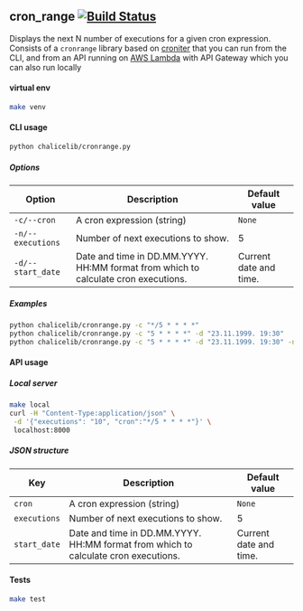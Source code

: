 ## cron_range [![Build Status](https://travis-ci.com/ivica-k/chalice_cronrange.svg?branch=master)](https://travis-ci.com/ivica-k/chalice_cronrange)
Displays the next N number of executions for a given cron expression. Consists of a `cronrange` library based on [croniter](https://github.com/kiorky/croniter) that you can run from the CLI, and from an API running on [AWS Lambda](https://github.com/aws/chalice) with API Gateway which you can also run locally

#### virtual env
```bash
make venv
```

#### CLI usage
```bash
python chalicelib/cronrange.py
```
##### Options
| Option            | Description                                                                        | Default value          |
|-------------------|------------------------------------------------------------------------------------|------------------------|
| `-c/--cron`       | A cron expression (string)                                                         | `None`                 |
| `-n/--executions` | Number of next executions to show.                                                 | 5                      |
| `-d/--start_date` | Date and time in DD.MM.YYYY. HH:MM format from which to calculate cron executions. | Current date and time. |

##### Examples
```bash
python chalicelib/cronrange.py -c "*/5 * * * *"
python chalicelib/cronrange.py -c "5 * * * *" -d "23.11.1999. 19:30"
python chalicelib/cronrange.py -c "5 * * * *" -d "23.11.1999. 19:30" -n 50
```

#### API usage
##### Local server
```bash
make local
curl -H "Content-Type:application/json" \
 -d '{"executions": "10", "cron":"*/5 * * * *"}' \
 localhost:8000
```

##### JSON structure
| Key               | Description                                                                        | Default value          |
|-------------------|------------------------------------------------------------------------------------|------------------------|
| `cron` | A cron expression (string)                                                         | `None`                 |
| `executions`      | Number of next executions to show.                                                 | 5                      |
| `start_date`        | Date and time in DD.MM.YYYY. HH:MM format from which to calculate cron executions. | Current date and time. |

#### Tests
```bash
make test
```
